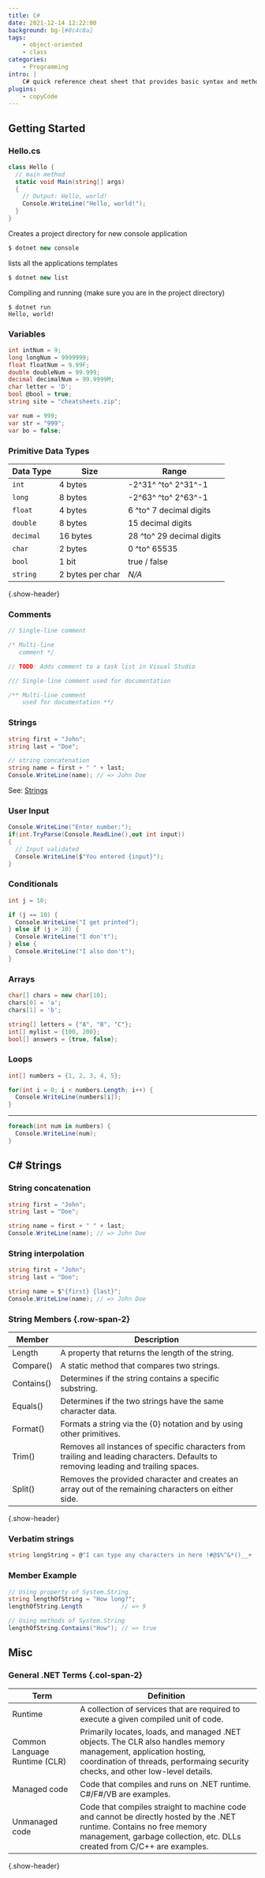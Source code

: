 ```yaml
---
title: C#
date: 2021-12-14 12:22:00
background: bg-[#8c4c8a]
tags:
    - object-oriented
    - class
categories:
    - Programming
intro: |
    C# quick reference cheat sheet that provides basic syntax and methods.
plugins:
    - copyCode
---
```



Getting Started
--------

### Hello.cs
```cs
class Hello {
  // main method
  static void Main(string[] args)
  {
    // Output: Hello, world!
    Console.WriteLine("Hello, world!");
  }
}
```

Creates a project directory for new console application
```cs
$ dotnet new console
```

lists all the applications templates
```cs
$ dotnet new list 
```

Compiling and running (make sure you are in the project directory)
```shell script
$ dotnet run
Hello, world!
```



### Variables
```cs
int intNum = 9;
long longNum = 9999999;
float floatNum = 9.99F;
double doubleNum = 99.999;
decimal decimalNum = 99.9999M;
char letter = 'D';
bool @bool = true;
string site = "cheatsheets.zip";

var num = 999;
var str = "999";
var bo = false;
```


### Primitive Data Types 
| Data Type | Size             | Range                   |
| --------- | ---------------- | ----------------------- |
| `int`     | 4 bytes          | -2^31^ ^to^ 2^31^-1     |
| `long`    | 8 bytes          | -2^63^ ^to^ 2^63^-1     |
| `float`   | 4 bytes          | 6 ^to^ 7 decimal digits   |
| `double`  | 8 bytes          | 15 decimal digits       |
| `decimal` | 16 bytes         | 28 ^to^ 29 decimal digits |
| `char`    | 2 bytes          | 0 ^to^ 65535            |
| `bool`    | 1 bit            | true / false            |
| `string`  | 2 bytes per char | _N/A_                   |
{.show-header}



### Comments
```cs
// Single-line comment

/* Multi-line 
   comment */

// TODO: Adds comment to a task list in Visual Studio

/// Single-line comment used for documentation

/** Multi-line comment 
    used for documentation **/

```


### Strings
```cs
string first = "John";
string last = "Doe";

// string concatenation
string name = first + " " + last;
Console.WriteLine(name); // => John Doe
```
See: [Strings](#c-strings)

### User Input
```cs
Console.WriteLine("Enter number:");
if(int.TryParse(Console.ReadLine(),out int input))
{
  // Input validated
  Console.WriteLine($"You entered {input}");
}
```


### Conditionals
```cs
int j = 10;

if (j == 10) {
  Console.WriteLine("I get printed");
} else if (j > 10) {
  Console.WriteLine("I don't");
} else {
  Console.WriteLine("I also don't");
}
```


### Arrays
```cs
char[] chars = new char[10];
chars[0] = 'a';
chars[1] = 'b';

string[] letters = {"A", "B", "C"};
int[] mylist = {100, 200};
bool[] answers = {true, false};
```


### Loops
```cs
int[] numbers = {1, 2, 3, 4, 5};

for(int i = 0; i < numbers.Length; i++) {
  Console.WriteLine(numbers[i]);
}
```
---
```cs
foreach(int num in numbers) {
  Console.WriteLine(num);
}
```





C# Strings
----------------

### String concatenation
```cs
string first = "John";
string last = "Doe";

string name = first + " " + last;
Console.WriteLine(name); // => John Doe
```

### String interpolation
```cs
string first = "John";
string last = "Doe";

string name = $"{first} {last}";
Console.WriteLine(name); // => John Doe
```

### String Members {.row-span-2}
| Member      | Description |
|------------ |-------------|
| Length      | A property that returns the length of the string.         |
| Compare()   | A static method that compares two strings.  |
| Contains()  | Determines if the string contains a specific substring. |
| Equals()    | Determines if the two strings have the same character data. |
| Format()    | Formats a string via the {0} notation and by using other primitives. |
| Trim()      | Removes all instances of specific characters from trailing and leading characters. Defaults to removing leading and trailing spaces. |
| Split()     | Removes the provided character and creates an array out of the remaining characters on either side. |
{.show-header}


### Verbatim strings
```cs {.wrap}
string longString = @"I can type any characters in here !#@$%^&*()__+ '' \n \t except double quotes and I will be taken literally. I even work with multiple lines.";
```


### Member Example
```cs
// Using property of System.String
string lengthOfString = "How long?";
lengthOfString.Length           // => 9

// Using methods of System.String
lengthOfString.Contains("How"); // => true
```




Misc
-----------

### General .NET Terms {.col-span-2}

| Term       | Definition |
|------------|------------|
| Runtime | A collection of services that are required to execute a given compiled unit of code. |
| Common Language Runtime (CLR) | Primarily locates, loads, and managed .NET objects. The CLR also handles memory management, application hosting, coordination of threads, performaing security checks, and other low-level details. |
| Managed code | Code that compiles and runs on .NET runtime. C#/F#/VB are examples. |
| Unmanaged code | Code that compiles straight to machine code and cannot be directly hosted by the .NET runtime. Contains no free memory management, garbage collection, etc. DLLs created from C/C++ are examples. |
{.show-header}


